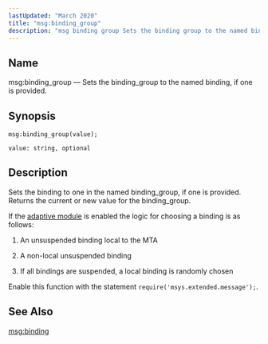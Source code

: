 ```yaml
---
lastUpdated: "March 2020"
title: "msg:binding_group"
description: "msg binding group Sets the binding group to the named binding if one is provided msg binding group value Sets the binding to one in the named binding group if one is provided Returns the current or new value for the binding group If the adaptive module is enabled the..."
---
```


<a name="lua.ref.msg_binding_group"></a> 
## Name

msg:binding_group — Sets the binding_group to the named binding, if one is provided.

<a name="idp16632512"></a> 
## Synopsis

`msg:binding_group(value);`

`value: string, optional`<a name="idp16635456"></a> 
## Description

Sets the binding to one in the named binding_group, if one is provided. Returns the current or new value for the binding_group.

If the [adaptive module](/momentum/4/modules/4-adaptive) is enabled the logic for choosing a binding is as follows:

1.  An unsuspended binding local to the MTA

2.  A non-local unsuspended binding

3.  If all bindings are suspended, a local binding is randomly chosen

Enable this function with the statement `require('msys.extended.message');`.

<a name="idp16642880"></a> 
## See Also

[msg:binding](/momentum/4/lua/ref-msg-binding)